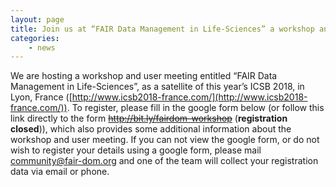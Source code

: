 ```yaml
---
layout: page
title: Join us at “FAIR Data Management in Life-Sciences” a workshop and user meeting in Lyon France, Sat 27th Oct.
categories:
    - news
---
```


We are hosting a workshop and user meeting entitled “FAIR Data Management in Life-Sciences”, as a satellite of this year’s ICSB 2018, in Lyon, 
France ([http://www.icsb2018-france.com/](http://www.icsb2018-france.com/)). To register, please fill in the google form below (or follow this link directly to the form ~~http://bit.ly/fairdom-workshop~~ (**registration closed**)), which also provides some additional information about the workshop and user meeting. If you can not view the google form, or do not wish to register your details using a google form, 
please mail community@fair-dom.org and one of the team will collect your registration data via email or phone.